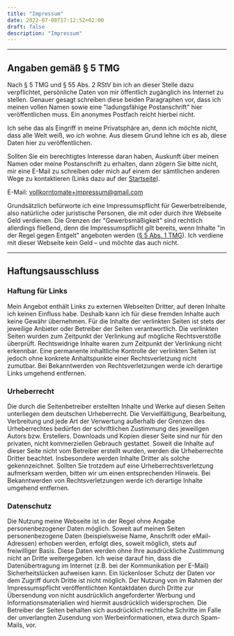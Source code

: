 ```yaml
---
title: "Impressum"
date: 2022-07-08T17:12:52+02:00
draft: false
description: "Impressum"
---
```


---

## Angaben gemäß § 5 TMG

Nach § 5 TMG und § 55 Abs. 2 RStV bin ich an dieser Stelle dazu verpflichtet, persönliche Daten von mir öffentlich zugänglich ins Internet zu stellen.
Genauer gesagt schreiben diese beiden Paragraphen vor, dass ich meinen vollen Namen sowie eine "ladungsfähige Postanschrift" hier veröffentlichen muss. Ein anonymes Postfach reicht hierbei nicht.

Ich sehe das als Eingriff in meine Privatsphäre an, denn ich möchte nicht, dass alle Welt weiß, wo ich wohne. Aus diesem Grund lehne ich es ab, diese Daten hier zu veröffentlichen.

Sollten Sie ein berechtigtes Interesse daran haben, Auskunft über meinen Namen oder meine Postanschrift zu erhalten, dann zögern Sie bitte nicht, mir eine E-Mail zu schreiben oder mich auf einem der sämtlichen anderen Wege zu kontaktieren (Links dazu auf der [Startseite](https://vollkorntomate.de/de/)).

E-Mail: vollkorntomate+impressum@gmail.com

Grundsätzlich befürworte ich eine Impressumspflicht für Gewerbetreibende, also natürliche oder juristische Personen, die mit oder durch ihre Webseite Geld verdienen. Die Grenzen der "Gewerbsmäßigkeit" sind rechtlich allerdings fließend, denn die Impressumspflicht gilt bereits, wenn Inhalte "in der Regel gegen Entgelt" angeboten werden ([§ 5 Abs. 1 TMG](https://www.gesetze-im-internet.de/tmg/__5.html)). Ich verdiene mit dieser Webseite kein Geld – und möchte das auch nicht.


---

## Haftungsausschluss

### Haftung für Links

Mein Angebot enthält Links zu externen Webseiten Dritter, auf deren Inhalte ich keinen Einfluss habe. Deshalb kann ich für diese fremden Inhalte auch keine Gewähr übernehmen. Für die Inhalte der verlinkten Seiten ist stets der jeweilige Anbieter oder Betreiber der Seiten verantwortlich. Die verlinkten Seiten wurden zum Zeitpunkt der Verlinkung auf mögliche Rechtsverstöße überprüft. Rechtswidrige Inhalte waren zum Zeitpunkt der Verlinkung nicht erkennbar. Eine permanente inhaltliche Kontrolle der verlinkten Seiten ist jedoch ohne konkrete Anhaltspunkte einer Rechtsverletzung nicht zumutbar. Bei Bekanntwerden von Rechtsverletzungen werde ich derartige Links umgehend entfernen.

### Urheberrecht

Die durch die Seitenbetreiber erstellten Inhalte und Werke auf diesen Seiten unterliegen dem deutschen Urheberrecht. Die Vervielfältigung, Bearbeitung, Verbreitung und jede Art der Verwertung außerhalb der Grenzen des Urheberrechtes bedürfen der schriftlichen Zustimmung des jeweiligen Autors bzw. Erstellers. Downloads und Kopien dieser Seite sind nur für den privaten, nicht kommerziellen Gebrauch gestattet. Soweit die Inhalte auf dieser Seite nicht vom Betreiber erstellt wurden, werden die Urheberrechte Dritter beachtet. Insbesondere werden Inhalte Dritter als solche gekennzeichnet. Sollten Sie trotzdem auf eine Urheberrechtsverletzung aufmerksam werden, bitten wir um einen entsprechenden Hinweis. Bei Bekanntwerden von Rechtsverletzungen werde ich derartige Inhalte umgehend entfernen.

### Datenschutz

Die Nutzung meine Webseite ist in der Regel ohne Angabe personenbezogener Daten möglich. Soweit auf meinen Seiten personenbezogene Daten (beispielsweise Name, Anschrift oder eMail-Adressen) erhoben werden, erfolgt dies, soweit möglich, stets auf freiwilliger Basis. Diese Daten werden ohne Ihre ausdrückliche Zustimmung nicht an Dritte weitergegeben. 
Ich weise darauf hin, dass die Datenübertragung im Internet (z.B. bei der Kommunikation per E-Mail) Sicherheitslücken aufweisen kann. Ein lückenloser Schutz der Daten vor dem Zugriff durch Dritte ist nicht möglich. 
Der Nutzung von im Rahmen der Impressumspflicht veröffentlichten Kontaktdaten durch Dritte zur Übersendung von nicht ausdrücklich angeforderter Werbung und Informationsmaterialien wird hiermit ausdrücklich widersprochen. Die Betreiber der Seiten behalten sich ausdrücklich rechtliche Schritte im Falle der unverlangten Zusendung von Werbeinformationen, etwa durch Spam-Mails, vor.